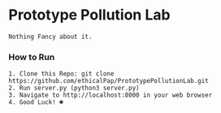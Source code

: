 # Prototype Pollution Lab
    Nothing Fancy about it.

### How to Run
    1. Clone this Repo: git clone https://github.com/ethicalPap/PrototypePollutionLab.git
    2. Run server.py (python3 server.py)
    3. Navigate to http://localhost:8000 in your web browser
    4. Good Luck! ☻